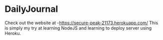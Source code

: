 # DailyJournal
Check out the website at -https://secure-peak-21173.herokuapp.com/
This is simply my try at learning NodeJS and learning to deploy server using Heroku.

